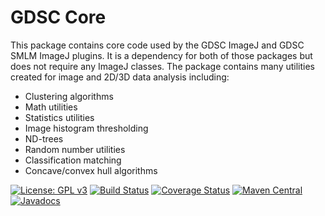 GDSC Core
=========

This package contains core code used by the GDSC ImageJ and GDSC SMLM ImageJ
plugins. It is a dependency for both of those packages but does not require
any ImageJ classes. The package contains many utilities created for image and
2D/3D data analysis including:

- Clustering algorithms
- Math utilities
- Statistics utilities
- Image histogram thresholding
- ND-trees
- Random number utilities
- Classification matching
- Concave/convex hull algorithms


[![License: GPL v3](https://img.shields.io/badge/License-GPLv3-blue.svg)](https://www.gnu.org/licenses/gpl-3.0)
[![Build Status](https://travis-ci.com/aherbert/gdsc-core.svg?branch=master)](https://travis-ci.com/aherbert/gdsc-core)
[![Coverage Status](https://coveralls.io/repos/github/aherbert/gdsc-core/badge.svg?branch=master)](https://coveralls.io/github/aherbert/gdsc-core?branch=master)
[![Maven Central](https://maven-badges.herokuapp.com/maven-central/uk.ac.sussex.gdsc/gdsc-core/badge.svg)](https://maven-badges.herokuapp.com/maven-central/uk.ac.sussex.gdsc/gdsc-core/)
[![Javadocs](https://javadoc.io/badge2/uk.ac.sussex.gdsc/gdsc-core/javadoc.svg)](https://javadoc.io/doc/uk.ac.sussex.gdsc/gdsc-core)
